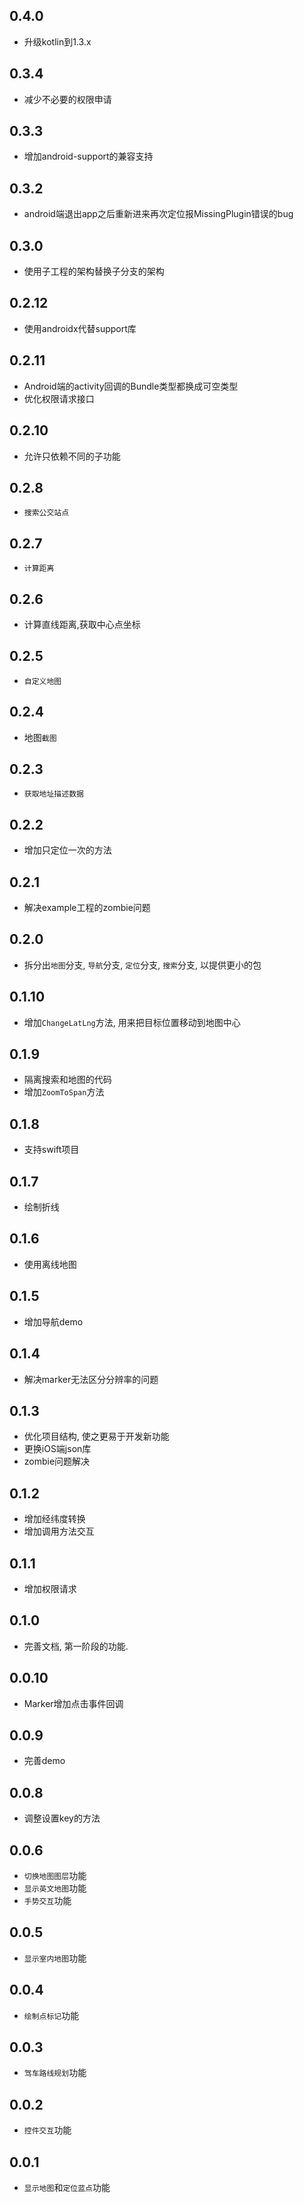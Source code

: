 ## 0.4.0
* 升级kotlin到1.3.x

## 0.3.4
* 减少不必要的权限申请

## 0.3.3
* 增加android-support的兼容支持

## 0.3.2
* android端退出app之后重新进来再次定位报MissingPlugin错误的bug

## 0.3.0
* 使用子工程的架构替换子分支的架构

## 0.2.12
* 使用androidx代替support库

## 0.2.11
* Android端的activity回调的Bundle类型都换成可空类型
* 优化权限请求接口

## 0.2.10
* 允许只依赖不同的子功能

## 0.2.8
* `搜索公交站点`

## 0.2.7
* `计算距离`

## 0.2.6
* 计算直线距离,获取中心点坐标

## 0.2.5
* `自定义地图`

## 0.2.4
* 地图`截图`

## 0.2.3
* `获取地址描述数据`

## 0.2.2
* 增加只定位一次的方法

## 0.2.1
* 解决example工程的zombie问题

## 0.2.0
* 拆分出`地图`分支, `导航`分支, `定位`分支, `搜索`分支, 以提供更小的包

## 0.1.10
* 增加`ChangeLatLng`方法, 用来把目标位置移动到地图中心

## 0.1.9
* 隔离搜索和地图的代码
* 增加`ZoomToSpan`方法

## 0.1.8
* 支持swift项目

## 0.1.7
* 绘制折线

## 0.1.6
* 使用离线地图

## 0.1.5
* 增加导航demo

## 0.1.4
* 解决marker无法区分分辨率的问题

## 0.1.3
* 优化项目结构, 使之更易于开发新功能
* 更换iOS端json库
* zombie问题解决

## 0.1.2
* 增加经纬度转换
* 增加调用方法交互

## 0.1.1
* 增加权限请求

## 0.1.0
* 完善文档, 第一阶段的功能.

## 0.0.10
* Marker增加点击事件回调

## 0.0.9
* 完善demo

## 0.0.8
* 调整设置key的方法

## 0.0.6
* `切换地图图层`功能
* `显示英文地图`功能
* `手势交互`功能

## 0.0.5
* `显示室内地图`功能

## 0.0.4
* `绘制点标记`功能

## 0.0.3
* `驾车路线规划`功能

## 0.0.2
* `控件交互`功能

## 0.0.1
* `显示地图`和`定位蓝点`功能
